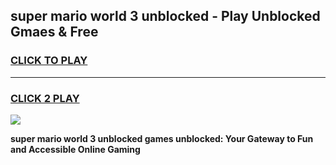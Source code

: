 
## super mario world 3 unblocked - Play Unblocked Gmaes & Free
<h3>
<a href="https://news.freeplayer.one?title=super_mario_world_3_unblocked&ref=23F">CLICK TO PLAY</a></h3>
<hr>

<h3>
<a href="https://news.freeplayer.one?title=super_mario_world_3_unblocked&ref=23F">CLICK 2 PLAY</a>
  
</h3>

<a href="https://news.freeplayer.one?title=super_mario_world_3_unblocked&ref=23F/"><img src="https://clearcache.store/games.png"></a>


**super mario world 3 unblocked games unblocked: Your Gateway to Fun and Accessible Online Gaming**
